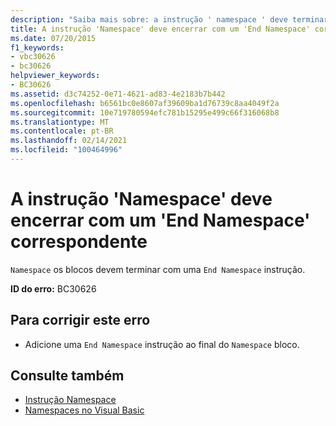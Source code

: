 ```yaml
---
description: "Saiba mais sobre: a instrução ' namespace ' deve terminar com um ' End Namespace ' correspondente"
title: A instrução 'Namespace' deve encerrar com um 'End Namespace' correspondente
ms.date: 07/20/2015
f1_keywords:
- vbc30626
- bc30626
helpviewer_keywords:
- BC30626
ms.assetid: d3c74252-0e71-4621-ad83-4e2183b7b442
ms.openlocfilehash: b6561bc0e8607af39609ba1d76739c8aa4049f2a
ms.sourcegitcommit: 10e719780594efc781b15295e499c66f316068b8
ms.translationtype: MT
ms.contentlocale: pt-BR
ms.lasthandoff: 02/14/2021
ms.locfileid: "100464996"
---
```

# <a name="namespace-statement-must-end-with-a-matching-end-namespace"></a>A instrução 'Namespace' deve encerrar com um 'End Namespace' correspondente

`Namespace` os blocos devem terminar com uma `End Namespace` instrução.  
  
 **ID do erro:** BC30626  
  
## <a name="to-correct-this-error"></a>Para corrigir este erro  
  
- Adicione uma `End Namespace` instrução ao final do `Namespace` bloco.  
  
## <a name="see-also"></a>Consulte também

- [Instrução Namespace](../language-reference/statements/namespace-statement.md)
- [Namespaces no Visual Basic](../programming-guide/program-structure/namespaces.md)
